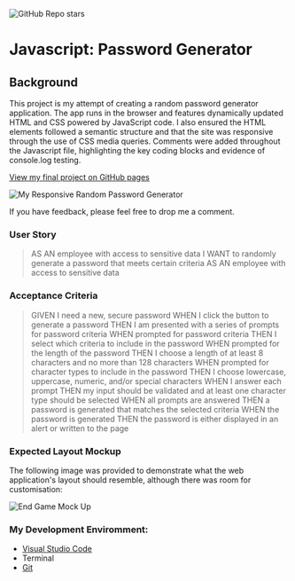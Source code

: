 ![GitHub Repo stars](https://img.shields.io/github/stars/rubybassi?style=social)

# Javascript: Password Generator

## Background

This project is my attempt of creating a random password generator application. The app runs in the browser and features dynamically updated HTML and CSS powered by JavaScript code. I also ensured the HTML elements followed a semantic structure and that the site was responsive through the use of CSS media queries. Comments were added throughout the Javascript file, highlighting the key coding blocks and evidence of console.log testing. 

[View my final project on GitHub pages](https://rubybassi.github.io/cool-password-generator/)

![My Responsive Random Password Generator](images/my-password-generator.png)

If you have feedback, please feel free to drop me a comment.

### User Story

> AS AN employee with access to sensitive data
> I WANT to randomly generate a password that meets certain criteria
> AS AN employee with access to sensitive data

### Acceptance Criteria

> GIVEN I need a new, secure password
> WHEN I click the button to generate a password
> THEN I am presented with a series of prompts for password criteria
> WHEN prompted for password criteria
>THEN I select which criteria to include in the password
> WHEN prompted for the length of the password
> THEN I choose a length of at least 8 characters and no more than 128 characters
> WHEN prompted for character types to include in the password
> THEN I choose lowercase, uppercase, numeric, and/or special characters
> WHEN I answer each prompt
> THEN my input should be validated and at least one character type should be selected
> WHEN all prompts are answered
> THEN a password is generated that matches the selected criteria
> WHEN the password is generated
> THEN the password is either displayed in an alert or written to the page

### Expected Layout Mockup

The following image was provided to demonstrate what the web application's layout should resemble, although there was room for customisation:

![End Game Mock Up](images/mockup.png)

### My Development Enviromment:
* [Visual Studio Code](https://code.visualstudio.com/)
* Terminal
* [Git](https://git-scm.com/book/en/v2/Getting-Started-Installing-Git)
